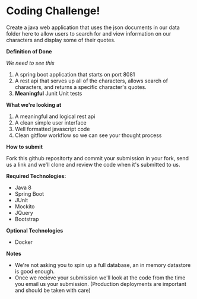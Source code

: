 # Coding Challenge!

Create a java web application that uses the json documents in our data folder here to allow users to search for and view information on our characters and display some of their quotes.

**Definition of Done**

_We need to see this_

1. A spring boot application that starts on port 8081
1. A rest api that serves up all of the characters, allows search of characters, and returns a specific character's quotes.
1. __Meaningful__ Junit Unit tests 

**What we're looking at**
1. A meaningful and logical rest api
1. A clean simple user interface
1. Well formatted javascript code
1. Clean gitflow workflow so we can see your thought process

**How to submit**

Fork this github repositorty and commit your submission in your fork, send us a link and we'll clone and review the code when it's submitted to us.

**Required Technologies:**

* Java 8
* Spring Boot 
* JUnit
* Mockito
* JQuery
* Bootstrap

**Optional Technologies**

* Docker

**Notes**

* We're not asking you to spin up a full database, an in memory datastore is good enough.
* Once we recieve your submission we'll look at the code from the time you email us your submission. (Production deployments are important and should be taken with care)
